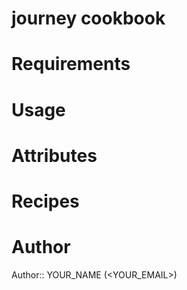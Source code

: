 # journey cookbook

# Requirements

# Usage

# Attributes

# Recipes

# Author

Author:: YOUR_NAME (<YOUR_EMAIL>)
